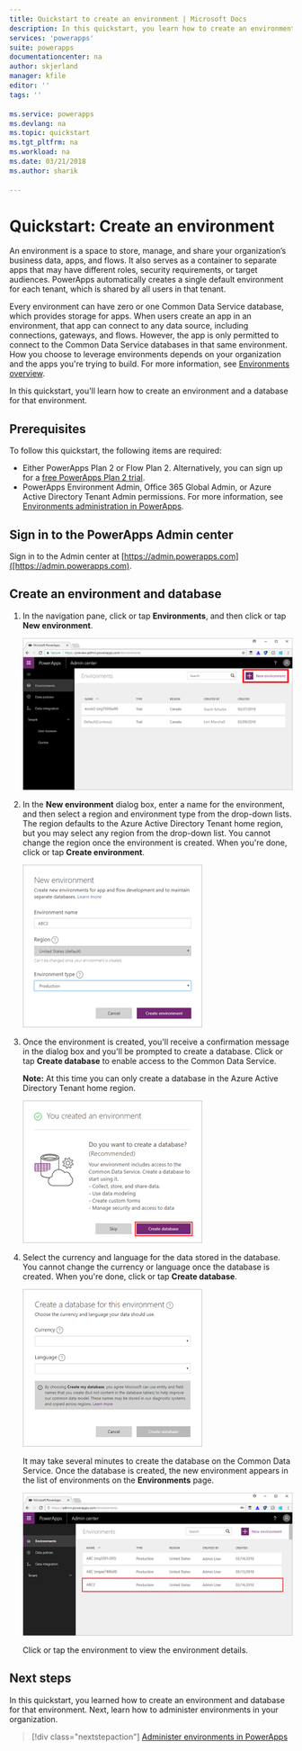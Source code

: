 ```yaml
---
title: Quickstart to create an environment | Microsoft Docs
description: In this quickstart, you learn how to create an environment
services: 'powerapps'
suite: powerapps
documentationcenter: na
author: skjerland
manager: kfile
editor: ''
tags: ''

ms.service: powerapps
ms.devlang: na
ms.topic: quickstart
ms.tgt_pltfrm: na
ms.workload: na
ms.date: 03/21/2018
ms.author: sharik

---
```

# Quickstart: Create an environment
An environment is a space to store, manage, and share your organization’s business data, apps, and flows. It also serves as a container to separate apps that may have different roles, security requirements, or target audiences. PowerApps automatically creates a single default environment for each tenant, which is shared by all users in that tenant.

Every environment can have zero or one Common Data Service database, which provides storage for apps. When users create an app in an environment, that app can connect to any data source, including connections, gateways, and flows. However, the app is only permitted to connect to the Common Data Service databases in that same environment. How you choose to leverage environments depends on your organization and the apps you're trying to build. For more information, see [Environments overview](environments-overview.md).

In this quickstart, you'll learn how to create an environment and a database for that environment.

## Prerequisites
 To follow this quickstart, the following items are required:
 * Either PowerApps Plan 2 or Flow Plan 2. Alternatively, you can sign up for a [free PowerApps Plan 2 trial](https://web.powerapps.com/signup?redirect=marketing&email=).
 * PowerApps Environment Admin, Office 365 Global Admin, or Azure Active Directory Tenant Admin permissions. For more information, see [Environments administration in PowerApps](environments-administration.md).

## Sign in to the PowerApps Admin center
Sign in to the Admin center at [https://admin.powerapps.com]([https://admin.powerapps.com).

## Create an environment and database
1. In the navigation pane, click or tap **Environments**, and then click or tap **New environment**.

    ![File and Share](./media/create-environment/new-environment.png)
2. In the **New environment** dialog box, enter a name for the environment, and then select a region and environment type from the drop-down lists. The region  defaults to the Azure Active Directory Tenant home region, but you may select any region from the drop-down list. You cannot change the region once the environment is created. When you're done, click or tap **Create environment**.

    ![File and Share](./media/create-environment/new-environment-dialog.png)
3. Once the environment is created, you'll receive a confirmation message in the dialog box and you'll be prompted to create a database. Click or tap **Create database** to enable access to the Common Data Service.

    **Note:** At this time you can only create a database in the Azure Active Directory Tenant home region.

    ![File and Share](./media/create-environment/create-database-dialog.png)
4. Select the currency and language for the data stored in the database. You cannot change the currency or language once the database is created. When you're done, click or tap **Create database**.

    ![File and Share](./media/create-environment/create-database-dialog2.png)

    It may take several minutes to create the database on the Common Data Service. Once the database is created, the new environment appears in the list of environments on the **Environments** page.

    ![File and Share](./media/create-environment/new-environment-created.png)

    Click or tap the environment to view the environment details.

## Next steps
In this quickstart, you learned how to create an environment and database for that environment. Next, learn how to administer environments in your organization.

> [!div class="nextstepaction"]
> [Administer environments in PowerApps](environments-administration.md)
